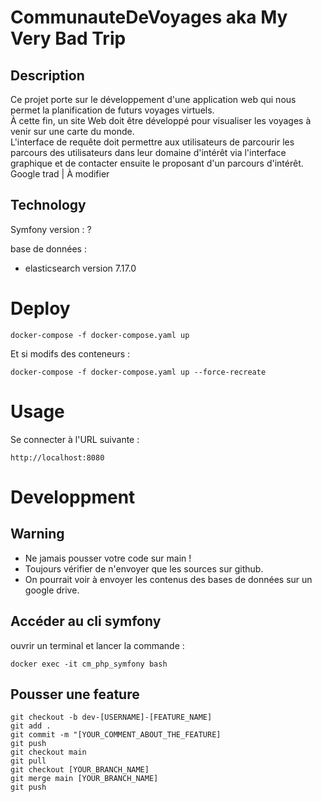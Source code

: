 # CommunauteDeVoyages aka My Very Bad Trip  

## Description  
Ce projet porte sur le développement d'une application web qui nous permet la planification de futurs voyages virtuels.   
À cette fin, un site Web doit être développé pour visualiser les voyages à venir sur une carte du monde.   
L'interface de requête doit permettre aux utilisateurs de parcourir les parcours des utilisateurs dans leur domaine d'intérêt via l'interface graphique et de contacter ensuite le proposant d'un parcours d'intérêt.  
Google trad | À modifier  
## Technology 

Symfony version : ?

base de données :  
- elasticsearch version 7.17.0  

# Deploy  
```
docker-compose -f docker-compose.yaml up  
```
Et si modifs des conteneurs :  
```
docker-compose -f docker-compose.yaml up --force-recreate  
```
# Usage  
Se connecter à l'URL suivante :  
```
http://localhost:8080    
```

# Developpment
## Warning   
- Ne jamais pousser votre code sur main !  
- Toujours vérifier de n'envoyer que les sources sur github.
- On pourrait voir à envoyer les contenus des bases de données sur un google drive. 

## Accéder au cli symfony  
ouvrir un terminal et lancer la commande :  
```
docker exec -it cm_php_symfony bash  
```
## Pousser une feature  
```
git checkout -b dev-[USERNAME]-[FEATURE_NAME]  
git add .  
git commit -m "[YOUR_COMMENT_ABOUT_THE_FEATURE]  
git push  
git checkout main  
git pull  
git checkout [YOUR_BRANCH_NAME]  
git merge main [YOUR_BRANCH_NAME]  
git push  
```
